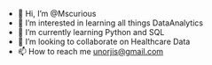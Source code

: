 - 👋 Hi, I’m @Mscurious
- 👀 I’m interested in learning all things DataAnalytics
- 🌱 I’m currently learning Python and SQL
- 💞️ I’m looking to collaborate on Healthcare Data
- 📫 How to reach me unorjis@gmail.com

<!---
Mscurious/Mscurious is a ✨ special ✨ repository because its `README.md` (this file) appears on your GitHub profile.
You can click the Preview link to take a look at your changes.
--->
